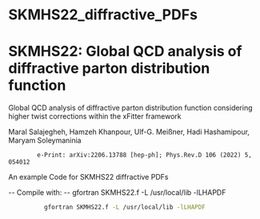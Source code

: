 # SKMHS22_diffractive_PDFs
# SKMHS22: Global QCD analysis of diffractive parton distribution function


 Global QCD analysis of diffractive parton distribution function considering higher twist corrections within the xFitter framework
 
 Maral Salajegheh, Hamzeh Khanpour, Ulf-G. Meißner, Hadi Hashamipour, Maryam Soleymaninia
 
            e-Print: arXiv:2206.13788 [hep-ph];	Phys.Rev.D 106 (2022) 5, 054012



 An example Code for SKMHS22 diffractive PDFs
  
 --    Compile with:
 --    gfortran SKMHS22.f -L /usr/local/lib -lLHAPDF

 ```bash 
           gfortran SKMHS22.f -L /usr/local/lib -lLHAPDF
```
 
